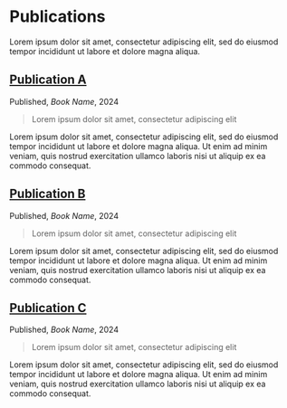 # Publications

Lorem ipsum dolor sit amet, consectetur adipiscing elit, sed do eiusmod tempor incididunt ut labore et dolore magna aliqua.

## [Publication A](./publication-a)

Published, _Book Name_, 2024

> Lorem ipsum dolor sit amet, consectetur adipiscing elit

Lorem ipsum dolor sit amet, consectetur adipiscing elit, sed do eiusmod tempor incididunt ut labore et dolore magna aliqua. Ut enim ad minim veniam, quis nostrud exercitation ullamco laboris nisi ut aliquip ex ea commodo consequat.

<VFDownload text='Download Paper' href='/example-file.txt' as='publication-a.txt'/> 
<VFDownload text='Download Slides' href='/example-file.txt' as='publication-a.pptx'/>


## [Publication B](./publication-b)

Published, _Book Name_, 2024

> Lorem ipsum dolor sit amet, consectetur adipiscing elit

Lorem ipsum dolor sit amet, consectetur adipiscing elit, sed do eiusmod tempor incididunt ut labore et dolore magna aliqua. Ut enim ad minim veniam, quis nostrud exercitation ullamco laboris nisi ut aliquip ex ea commodo consequat.

<VFDownload text='Download Paper' href='/example-file.txt' as='publication-b.txt'/> 
<VFDownload text='Download Slides' href='/example-file.txt' as='publication-b.pptx'/>


## [Publication C](./publication-c)

Published, _Book Name_, 2024

> Lorem ipsum dolor sit amet, consectetur adipiscing elit

Lorem ipsum dolor sit amet, consectetur adipiscing elit, sed do eiusmod tempor incididunt ut labore et dolore magna aliqua. Ut enim ad minim veniam, quis nostrud exercitation ullamco laboris nisi ut aliquip ex ea commodo consequat.

<VFDownload text='Download Paper' href='/example-file.txt' as='publication-c.txt'/> 
<VFDownload text='Download Slides' href='/example-file.txt' as='publication-c.pptx'/>
